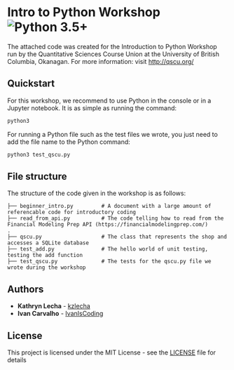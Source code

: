 # Intro to Python Workshop ![Python 3.5+](https://img.shields.io/badge/python-3.5+-blue.svg)

The attached code was created for the Introduction to Python Workshop run by the Quantitative Sciences Course Union at the University of British Columbia, Okanagan.
For more information: visit http://qscu.org/

## Quickstart

For this workshop, we recommend to use Python in the console or in a Jupyter notebook. It is as simple as running the command:

```bash
python3
```

For running a Python file such as the test files we wrote, you just need to add the file name to the Python command:

```bash
python3 test_qscu.py
```

## File structure

The structure of the code given in the workshop is as follows:

    ├── beginner_intro.py         # A document with a large amount of referencable code for introductory coding
    ├── read_from_api.py          # The code telling how to read from the Financial Modeling Prep API (https://financialmodelingprep.com/)
    .
    ├── qscu.py                   # The class that represents the shop and accesses a SQLite database 
    ├── test_add.py               # The hello world of unit testing, testing the add function
    ├── test_qscu.py              # The tests for the qscu.py file we wrote during the workshop

## Authors

* **Kathryn Lecha** - [kzlecha](https://github.com/kzlecha)
* **Ivan Carvalho** - [IvanIsCoding](https://github.com/IvanIsCoding)

## License

This project is licensed under the MIT License - see the [LICENSE](LICENSE) file for details
